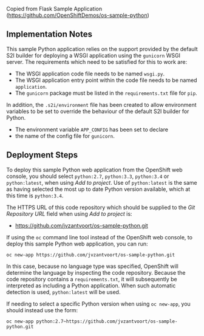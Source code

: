 Copied from Flask Sample Application
(https://github.com/OpenShiftDemos/os-sample-python)


## Implementation Notes

This sample Python application relies on the support provided by the
default S2I builder for deploying a WSGI application using the
``gunicorn`` WSGI server. The requirements which need to be
satisfied for this to work are:

* The WSGI application code file needs to be named ``wsgi.py``.
* The WSGI application entry point within the code file needs to be named ``application``.
* The ``gunicorn`` package must be listed in the ``requirements.txt`` file for ``pip``.

In addition, the ``.s2i/environment`` file has been created to allow
environment variables to be set to override the behaviour of the
default S2I builder for Python.

* The environment variable ``APP_CONFIG`` has been set to declare
* the name of the config file for ``gunicorn``.

## Deployment Steps

To deploy this sample Python web application from the OpenShift web
console, you should select ``python:2.7``, ``python:3.3``,
``python:3.4`` or ``python:latest``, when using _Add to project_.
Use of ``python:latest`` is the same as having selected the most up
to date Python version available, which at this time is
``python:3.4``.

The HTTPS URL of this code repository which should be supplied to
the _Git Repository URL_ field when using _Add to project_ is:

* https://github.com/jvzantvoort/os-sample-python.git

If using the ``oc`` command line tool instead of the OpenShift web
console, to deploy this sample Python web application, you can run:

```
oc new-app https://github.com/jvzantvoort/os-sample-python.git
```

In this case, because no language type was specified, OpenShift will
determine the language by inspecting the code repository. Because
the code repository contains a ``requirements.txt``, it will
subsequently be interpreted as including a Python application. When
such automatic detection is used, ``python:latest`` will be used.

If needing to select a specific Python version when using ``oc
new-app``, you should instead use the form:

```
oc new-app python:2.7~https://github.com/jvzantvoort/os-sample-python.git
```
